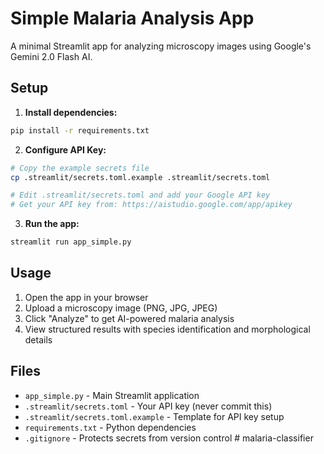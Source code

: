 # Simple Malaria Analysis App

A minimal Streamlit app for analyzing microscopy images using Google's Gemini 2.0 Flash AI.

## Setup

1. **Install dependencies:**
```bash
pip install -r requirements.txt
```

2. **Configure API Key:**
```bash
# Copy the example secrets file
cp .streamlit/secrets.toml.example .streamlit/secrets.toml

# Edit .streamlit/secrets.toml and add your Google API key
# Get your API key from: https://aistudio.google.com/app/apikey
```

3. **Run the app:**
```bash
streamlit run app_simple.py
```

## Usage

1. Open the app in your browser
2. Upload a microscopy image (PNG, JPG, JPEG)
3. Click "Analyze" to get AI-powered malaria analysis
4. View structured results with species identification and morphological details

## Files

- `app_simple.py` - Main Streamlit application
- `.streamlit/secrets.toml` - Your API key (never commit this)
- `.streamlit/secrets.toml.example` - Template for API key setup
- `requirements.txt` - Python dependencies
- `.gitignore` - Protects secrets from version control # malaria-classifier
